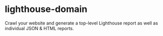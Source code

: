 # lighthouse-domain
Crawl your website and generate a top-level Lighthouse report as well as individual JSON &amp; HTML reports.

